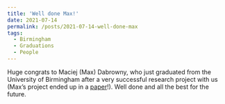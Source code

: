```yaml
---
title: 'Well done Max!'
date: 2021-07-14
permalink: /posts/2021-07-14-well-done-max
tags:
  - Birmingham
  - Graduations
  - People
---
```


Huge congrats to Maciej (Max) Dabrowny, who just graduated from the University of Birmingham after a very successful research project with us (Max’s project ended up in a [paper](https://arxiv.org/abs/2106.12541)!). Well done and all the best for the future.

